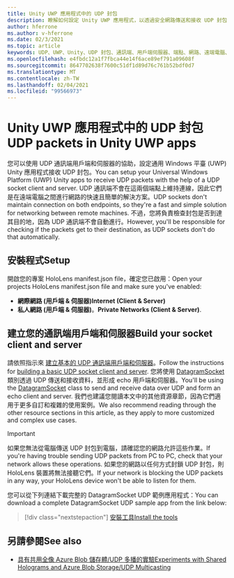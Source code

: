 ```yaml
---
title: Unity UWP 應用程式中的 UDP 封包
description: 瞭解如何設定 Unity UWP 應用程式，以透過安全網路傳送和接收 UDP 封包。
author: hferrone
ms.author: v-hferrone
ms.date: 02/3/2021
ms.topic: article
keywords: UDP、UWP、Unity、UDP 封包、通訊端、用戶端伺服器、端點、網路、遠端電腦、datagramsocket、範例、.net
ms.openlocfilehash: e4fbdc12a1f7fbca44e14f6ace89ef791a09608f
ms.sourcegitcommit: 8647702638f7600c51df1d89d76c761b52bdf0d7
ms.translationtype: MT
ms.contentlocale: zh-TW
ms.lasthandoff: 02/04/2021
ms.locfileid: "99566973"
---
```

# <a name="udp-packets-in-unity-uwp-apps"></a><span data-ttu-id="1ea0b-104">Unity UWP 應用程式中的 UDP 封包</span><span class="sxs-lookup"><span data-stu-id="1ea0b-104">UDP packets in Unity UWP apps</span></span>

<span data-ttu-id="1ea0b-105">您可以使用 UDP 通訊端用戶端和伺服器的協助，設定通用 Windows 平臺 (UWP) Unity 應用程式接收 UDP 封包。</span><span class="sxs-lookup"><span data-stu-id="1ea0b-105">You can setup your Universal Windows Platform (UWP) Unity apps to receive UDP packets with the help of a UDP socket client and server.</span></span> <span data-ttu-id="1ea0b-106">UDP 通訊端不會在這兩個端點上維持連線，因此它們是在遠端電腦之間進行網路的快速且簡單的解決方案。</span><span class="sxs-lookup"><span data-stu-id="1ea0b-106">UDP sockets don't maintain connection on both endpoints, so they're a fast and simple solution for networking between remote machines.</span></span> <span data-ttu-id="1ea0b-107">不過，您將負責檢查封包是否到達其目的地，因為 UDP 通訊端不會自動進行。</span><span class="sxs-lookup"><span data-stu-id="1ea0b-107">However, you'll be responsible for checking if the packets get to their destination, as UDP sockets don't do that automatically.</span></span>

## <a name="setup"></a><span data-ttu-id="1ea0b-108">安裝程式</span><span class="sxs-lookup"><span data-stu-id="1ea0b-108">Setup</span></span>

<span data-ttu-id="1ea0b-109">開啟您的專案 HoloLens manifest.json file，確定您已啟用：</span><span class="sxs-lookup"><span data-stu-id="1ea0b-109">Open your projects HoloLens manifest.json file and make sure you've enabled:</span></span>
* <span data-ttu-id="1ea0b-110">**網際網路 (用戶端 & 伺服器)**</span><span class="sxs-lookup"><span data-stu-id="1ea0b-110">**Internet (Client & Server)**</span></span> 
* <span data-ttu-id="1ea0b-111">**私人網路 (用戶端 & 伺服器)**。</span><span class="sxs-lookup"><span data-stu-id="1ea0b-111">**Private Networks (Client & Server)**.</span></span>

## <a name="build-your-socket-client-and-server"></a><span data-ttu-id="1ea0b-112">建立您的通訊端用戶端和伺服器</span><span class="sxs-lookup"><span data-stu-id="1ea0b-112">Build your socket client and server</span></span> 

<span data-ttu-id="1ea0b-113">請依照指示來 [建立基本的 UDP 通訊端用戶端和伺服器](https://docs.microsoft.com/windows/uwp/networking/sockets#build-a-basic-udp-socket-client-and-server)。</span><span class="sxs-lookup"><span data-stu-id="1ea0b-113">Follow the instructions for [building a basic UDP socket client and server](https://docs.microsoft.com/windows/uwp/networking/sockets#build-a-basic-udp-socket-client-and-server).</span></span> <span data-ttu-id="1ea0b-114">您將使用 [DatagramSocket](https://docs.microsoft.com/uwp/api/Windows.Networking.Sockets.DatagramSocket) 類別透過 UDP 傳送和接收資料，並形成 echo 用戶端和伺服器。</span><span class="sxs-lookup"><span data-stu-id="1ea0b-114">You'll be using the [DatagramSocket](https://docs.microsoft.com/uwp/api/Windows.Networking.Sockets.DatagramSocket) class to send and receive data over UDP and form an echo client and server.</span></span> <span data-ttu-id="1ea0b-115">我們也建議您閱讀本文中的其他資源章節，因為它們適用于更多自訂和複雜的使用案例。</span><span class="sxs-lookup"><span data-stu-id="1ea0b-115">We also recommend reading through the other resource sections in this article, as they apply to more customized and complex use cases.</span></span> 

> [!IMPORTANT]
> <span data-ttu-id="1ea0b-116">如果您無法從電腦傳送 UDP 封包到電腦，請確認您的網路允許這些作業。</span><span class="sxs-lookup"><span data-stu-id="1ea0b-116">If you're having trouble sending UDP packets from PC to PC, check that your network allows these operations.</span></span> <span data-ttu-id="1ea0b-117">如果您的網路以任何方式封鎖 UDP 封包，則 HoloLens 裝置將無法接聽它們。</span><span class="sxs-lookup"><span data-stu-id="1ea0b-117">If your network is blocking the UDP packets in any way, your HoloLens device won't be able to listen for them.</span></span>

<span data-ttu-id="1ea0b-118">您可以從下列連結下載完整的 DatagramSocket UDP 範例應用程式：</span><span class="sxs-lookup"><span data-stu-id="1ea0b-118">You can download a complete DatagramSocket UDP sample app from the link below:</span></span>

> [!div class="nextstepaction"]
> [<span data-ttu-id="1ea0b-119">安裝工具</span><span class="sxs-lookup"><span data-stu-id="1ea0b-119">Install the tools</span></span>](https://docs.microsoft.com/samples/microsoft/windows-universal-samples/datagramsocket/)

## <a name="see-also"></a><span data-ttu-id="1ea0b-120">另請參閱</span><span class="sxs-lookup"><span data-stu-id="1ea0b-120">See also</span></span> 
* [<span data-ttu-id="1ea0b-121">具有共用全像 Azure Blob 儲存體/UDP 多播的實驗</span><span class="sxs-lookup"><span data-stu-id="1ea0b-121">Experiments with Shared Holograms and Azure Blob Storage/UDP Multicasting</span></span>](https://mtaulty.com/2017/12/29/experiments-with-shared-holograms-and-azure-blob-storage-udp-multicasting-part-1/)